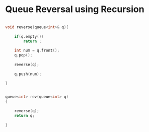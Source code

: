 #  Queue Reversal using Recursion

```c++

void reverse(queue<int>& q){
    
    if(q.empty())
        return ;
        
    int num = q.front();
    q.pop();
    
    reverse(q);
    
    q.push(num);
    
}


queue<int> rev(queue<int> q)
{
    
    reverse(q);
    return q;
   
}

```